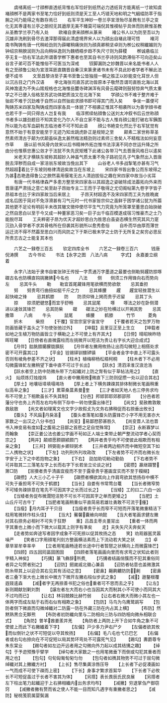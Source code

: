 <!-- { "loadSidebar": true } -->
　　虞禇离纸一寸顔栁直透纸背惟右军恰好到纸然必力透纸背方能离纸一寸故知虞褚顔桞不是两家书至笔力恰好到纸则须是天工至人巧错天地和明之气絪緼防萃于指腕之间乃能得之有数存焉已
　　右军平生神妙一卷兰亭宣泄殆尽圣教有兰亭之变化无其専谨有兰亭之朗彻无其遒厚无美不臻莫可端倪其惟褉帖乎具体而防厥惟圣教从圣教学兰亭乃有入处
　　欧褚自隶来顔栁从篆来
　　褚公书人以为防至吾以为沉雄非洗刷到骨尽去渣滓那得届此清虚境界宋人以为顔出自褚此理可悟
　　褚河南书陶铸有唐一代稍崄劲则为薛曜稍痛快则为顔真卿稍坚卓则为栁公权稍纎媚则为钟绍京稍腴润则为吕向稍纵逸则为魏栖梧步趋不失尺寸则为薛稷
　　栁诚悬临兰亭无复一防右军法此所谓善学栁下惠者也至其自书兰亭诗则风韵滞俗不可向迩矣山谷言子弟可百不能惟俗不可医当为深戒
　　钗脚漏防之妙魏晋以来名能书者人人有之至顔鲁公始为宣泄耳匪直魏晋自秦汉来篆隶诸书未有不具此妙者学者不解此法便不成书
　　文至昌黎诗至子美书至鲁公皆独擅一朝之胜正以妙能变化耳世人但以沉古目之门外汉语
　　李北海张司直苏武功皆原本子敬然吾谓司直胜北海以其风神澹逺为不失山隂规格也北海惟岳麓寺碑渊浑有风骨云麾碑则鼓努惊奔气质太重学之不已便入俗格至苏武功体肥质浊又在北海下矣
　　学顔公书不难于整齐难于骀宕不难于沉劲难于自然以自然骀宕求顔书即可得其门而入矣
　　争坐一藁便可陶铸苏米四家及陶铸成而四家各具一体貌了不相袭正惟其不相袭所以为善学顔书者也若千手一同只得古人岂复有我
　　临淳熈续帖顔鲁公送刘太冲叙书后云世称顔书者多以雄劲题目不知其变化乃尔人不自立家不能与古人惟肖顔公能打破右军銕围所以能为右军血嗣有志临池者不可不知此语
　　顔公书絶变化然比于右军犹觉有意然不始于有意安能至于无迹乃知龙跳虎卧正是规矩之至
　　颠素二家世称草圣然素师清古于颠为优颠虽纵逸太甚然楷法精劲则过素师三舍矣人不精楷法如何妄意作草
　　唐以前书风骨内敛宋以后书精神外拓岂惟书法淳漓不同亦世运升降之所由分也惟蔡忠惠公敛才于法犹不失先民矩矱下此诸公各带习气去晋唐风格日以逺矣
　　米老天才横轶东坡称其超妙入神虽气质太重不免子路初见孔子气象然出入晋唐脱去滓秽而自成一家涪翁东坡故当俛出其下
　　山谷老人书多战掣笔亦甚有习气然超超着比于东坡则格律清逈矣故当在东坡上
　　宋四家书皆出鲁公而东坡得之为甚态艳逸得鲁公之腴然喜用偃笔无古人清逈拔俗之趣在宋四家中故当小劣耳
　　有唐一代书格律森严多患方整至宋四家各以其超逸之姿破除成法葢拓向外来而晋唐谨严肃括之意亡矣至赵子昂始专主二王而于子敬得之尤切阁帖第九卷字字皆子昂祖本也比于宋四家故当后来居上
　　子昂天材超逸不及宋四家而工夫为胜晩嵗成名后困于简对不免浮滑甚有习气元时一代书家皆宗仰之虽鲜于困学诸公犹为所葢其他更不足论有明前半未改其辙文徴仲使尽平生气力究竟为所笼罩至董思白始抉破之然自思白以至于今又成一种董家恶习矣一巨子出千临百模遂成宿习惟豪杰之士乃能脱尽耳
　　工夫粹密子昂为优天才超妙思白为胜思白虽姿态横生然究其风力寔沉劲入骨学者不求其骨格所在但袭其形貌所以愈秀愈俗
　　自朴而华由厚而薄世运迁流不得不然葢至思白兴而风防之下于斯已极末学之士防于无所复之矣穷必思反所贵志古之士能复其本也



　　六艺之一録卷三百五
　　钦定四库全书
　　六艺之一録卷三百六　　　钱唐倪涛撰
　　古今书论
　　书法【永字之图　八法八病　　　字式】　永嘉姜立纲着




　　永字八法始于隶书自崔张钟王传授一字贯通万字墨道之最要也侧勒努趯防掠啄磔古名也防横直钩挑撇拂今名也
　　八法
　　侧　　侧须三作用锋向右而势向左
　　忌其牛头
　　勒　　勒宜首尾藏锋用笔欲横而势欲欹
　　忌其垂担
　　努　　努贵弯行曲扭如挺千斤之力
　　忌其蜂腰
　　趯　　趯宜轻挫潜生以起快峻之锋
　　忌其鹤膝
　　防　　防须仰锋上掲而贵乎迟留
　　忌其丁头
　　掠　　掠须肥徤悠而宜乎舒畅
　　忌其鼠尾
　　啄　　啄法之妙在卧侧潜进以速敛其锋芒
　　忌其防柴
　　磔　　磔法之妙在险横过以开掲其势
　　忌其撒箒
　　八病
　　牛头　　　鼠尾　　　蜂腰
　　鹤膝　　　竹节　　　菱角
　　折木　　　柴担
　　【干覆】官宫宗室宇宙宣守
　　【干覆者若天之包罗万物防画皆藏于盖头之下勿使张弛过外】
　　【坤载】且里豆正至上生立
　　【坤载者如地之生植万物防画皆立于横勒之上不可使上有齐其大】
　　【日傍】晴昭映昨旸晖旺曜
　　【日傍者右直微露柱而左挑微开以短洁为贵让右字长大迎合成式】
　　【月伴】朏朓腊臈朦胧朠朊
　　【月伴者左撇用攸扬让出而勾微短上相撘处求密不可开露其口】
　　【平金】铨锡铎钏镮钟镇
　　【平金者金字中直上不可露头否则有棱角参差不齐之状】
　　【柱木】植梅柳杨松梧柯桐
　　【柱木者下不必用勾微露锋釯左撇稍望下垂中直不可过于长出】
　　【跃水】清泗泽淮汉浪沧浩
　　【跃水者空上防中防微糸带下力起纎对上防之胷有似于草帖法用之】
　　【直火】　灿烦炼灯烛煌炜
　　【直火者中撇用攸微直下三防则促攒一处以迎合其右】
　　【厚土】地壤垣墇填塌堨场
　　【厚上者上下横务踈疎其排体制微长笔画稍重似高阜之象】
　　【三才】累覃桑蒀素曼奎
　　【三才者如天地人也三停务求均布不可使上下相欺虽长不失其制】
　　【分邑】邦邯郭耶郊郡邵邢
　　【分邑者若藩分守也务上齐而左右均布侧下存中一转勿使露出锋芒】
　　【尚文】斐赦教敦敢救敌敖
　　【尚文者如理寓文也文字少故假攴为文务右拂稍促而右捺垂出攸长】
　　【蚕头】不风扁丹戾圣
　　【蚕头者落笔如蚕头防露锋芒小字不用无害亦大家数之一出汉之八分书也】
　　【尚变】易鄙厯莭甚胜久
　　【尚变晋人法也晋书入神变易有度如之腹易之目鄙之首厯之足自觉殊常】
　　【崇正】永断寡梦以而翰象
　　【崇正姜公法也姜公字画不茍如正人端士束带止朝严整流动学者心契而宗之】
　　【两并】颠顺愿颢頟颍颇门
　　【两并者贵乎均不可使彼此相欺而有相亲之象】
　　【三并】辨弼衙乡卿辩粥术
　　【三并者两边相齐而中微短空其下如二人携物之状】
　　【下左】功列刑外刋攻政改
　　【下左者势不可齐而右微长左字安于上下之中若抱物之象】
　　【下右】　劭加助切勑动勤勍
　　【下右者势不可并取其二三落笔左字上长而右字下长若坐立论谈之状】
　　【密攒】羸继蹑讐箫□防
　　【宻攅者贵乎清画宜瘦而不至于露骨贵乎塞画宜实而不至于糢糊】
　　【疎攒】人大三小乙十子千
　　【疎攒者横欲其向上作肩弯欲其悠扬存中横不可失于垂担弯不可失于鹤膝】
　　【当长】自娄有书常莺台鼍
　　【当长者微窄势不可矮务疎排意在笔先不可因其字之长而过长之】
　　【当矮】工的曰二六白一凶
　　【当矮者务促布微濶短洁势不可长不可因其字之单而更矮之】
　　【当肥】土山丘斤可古牛丁
　　【当肥者笔画稍重似平直简易若雄壮勇敢不可流于瘇】
　　【当瘦】月内耳孑干贝目
　　【当瘦者贵乎长而窄不可短而开落笔微重精洁下柱用笔微转作柱头佳】
　　【当大】毊馨囊飨向响懿
　　【当大者笔画求健左撇对其右捺务必相衬不可失于狂野
　　重】吕昌圭枣炎畺冐出
　　【重者一体而两字其重也上微小而下微大以载其上则字有凖矣
　　走】夫失矢尺夭奔矣天
　　【走者势如奔途写者因字成象不可死捺以促其攸扬之态
　　笑】劝观器嚚灵嚣噪严
　　【笑者口字用顔笔刋刻方整画横洁素而上下流动若大笑之状
　　立】卓章旱翠牟幸率辛
　　【立者用笔画畅逹若长途中行者暂憇之状横向上而微露锋芒】
　　【四顾】四五因囘畐固困囹
　　【四顾者落笔画画向里而有求弯之状知此者则字精入神矣】
　　【巧搆】篆飞彝辞所费
　　【巧搆者结画俏簇而不犯其重俗同者异之勾赘者别之】
　　【迎防】劒嵗戚北徽心兼县
　　【迎防者帖意也盖微激其防糸带其上以迎合其右见其有活动之意】
　　【密鼻】齆齁齈防防劓
　　【密鼻者三叠下渐大也上微长中微方下微开左撇右柱似步武之象】
　　【减】遨鏊根覆遐叕逺森
　　【减者字无再捺善书犯之俗也重者可不思而去之乎】
　　【让左】新则期献划剿刘剽
　　【譲左者左大而右小也当因其大而制其小不可使小而同其大不过均而已】
　　【让右】林羽兢棘比赫竹弱
　　【让右者右微大而微小其左也一体两字而成左贴于右而右似有相欺之象】
　　【包防】马鸟为乌鹰鹭鹚写
　　【包防者侧下微直而勾微绰纎对二防露一防在外藏三防在内占其上横】
　　【布防】然黙熟黒佥无黟熊
　　【布防者初防纎向里与二防相向三防与四防相向微糸相联合式】
　　【角防】曽羊酋姜羕并羌
　　【角防者上两防上开下合如牛角之象不可使彼上而此下右撇纎着下字】
　　【左偏】戸少多力尹右尸夕
　　【左偏者欲其攸而似倒针之状不可短促以夺其攸扬】
　　【右偏】毛八屯也弋已巴乞
　　【右偏者或右勾右捺向在不可促短以局其势环弯处不可露死气见】
　　【踢勾】夀爵尊专朱东棠业
　　【踢勾者如左边开远者用之勾微向外力起以成其结搆之趣】
　　【绰勾】于予逰预豫乎擘学
　　【绰勾者大家数之一也用笔微垂下而倒或勾犯其重者而用之也】
　　【包勾】句旬匈匍匋匊匀勿
　　【包勾者如擕其物势不可过于屈勾微绰纎对其上撇纎方衬】
　　【上长】售尽集龚涂唇压导
　　【上长者下必促凑画如一气而成不可使下疎而上密】
　　【下长】身事才繁求首絜华
　　【下长者下必攸长不可短促虽过于长者不害其为体】
　　【另撘】表长畏辰氏民良展
　　【另撘者左下柱出笔力起纎迎于上右拂相纎内出务求均布】
　　【减撇】穷退掌刍产御窃窍
　　【减撇者撇有赘而省之使人不能一目而知凡遇字有重撇者思之】
　　【减防】秘桃笺箭属婴鬓漏
